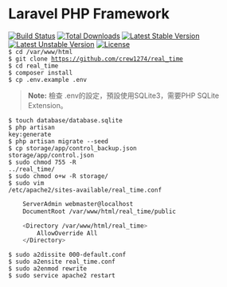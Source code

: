 # Laravel PHP Framework

[![Build Status](https://travis-ci.org/laravel/framework.svg)](https://travis-ci.org/laravel/framework)
[![Total Downloads](https://poser.pugx.org/laravel/framework/d/total.svg)](https://packagist.org/packages/laravel/framework)
[![Latest Stable Version](https://poser.pugx.org/laravel/framework/v/stable.svg)](https://packagist.org/packages/laravel/framework)
[![Latest Unstable Version](https://poser.pugx.org/laravel/framework/v/unstable.svg)](https://packagist.org/packages/laravel/framework)
[![License](https://poser.pugx.org/laravel/framework/license.svg)](https://packagist.org/packages/laravel/framework)
<br>
<code>$ cd /var/www/html</code>      
<code>$ git clone https://github.com/crew1274/real_time</code>      
<code>$ cd real_time</code>       
<code>$ composer install</code>     
<code>$ cp .env.example .env</code>     
> **Note:** 檢查 .env的設定，預設使用SQLite3，需要PHP SQLite Extension。   

<code>$ touch database/database.sqlite</code><br>
<code>$ php artisan key:generate</code><br>
<code>$ php artisan migrate --seed</code><br>
<code>$ cp storage/app/control_backup.json storage/app/control.json</code><br>
<code>$ sudo chmod 755 -R ../real_time/</code><br>
<code>$ sudo chmod o+w -R storage/</code><br>
<code>$ sudo vim /etc/apache2/sites-available/real_time.conf</code><br>
```sh
    ServerAdmin webmaster@localhost
    DocumentRoot /var/www/html/real_time/public

    <Directory /var/www/html/real_time>
        AllowOverride All
    </Directory>
```
<code>$ sudo a2dissite 000-default.conf</code>      
<code>$ sudo a2ensite real_time.conf</code>     
<code>$ sudo a2enmod rewrite</code>     
<code>$ sudo service apache2 restart</code>     
